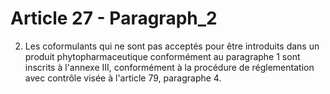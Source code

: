 # Article 27 - Paragraph_2

2. Les coformulants qui ne sont pas acceptés pour être introduits dans un produit phytopharmaceutique conformément au paragraphe 1 sont inscrits à l'annexe III, conformément à la procédure de réglementation avec contrôle visée à l'article 79, paragraphe 4.

